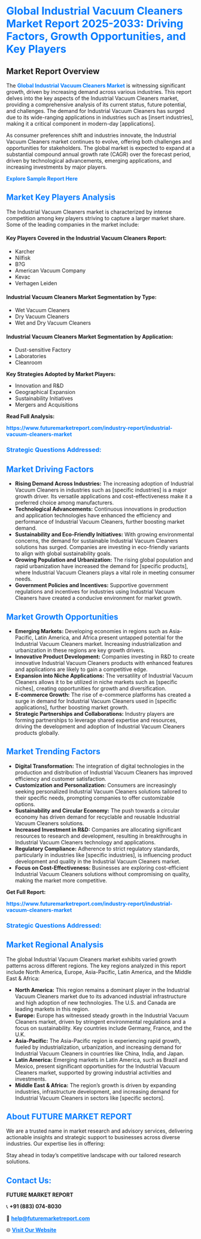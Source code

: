 <h1 style="color: #007BFF;">Global Industrial Vacuum Cleaners Market Report 2025-2033: Driving Factors, Growth Opportunities, and Key Players</h1>

<section id="overview">
<h2>Market Report Overview</h2>
<p>The <a href="https://www.futuremarketreport.com/industry-report/industrial-vacuum-cleaners-market" style="color: #007BFF; text-decoration: none;"><strong>Global Industrial Vacuum Cleaners Market</strong></a> is witnessing significant growth, driven by increasing demand across various industries. This report delves into the key aspects of the Industrial Vacuum Cleaners market, providing a comprehensive analysis of its current status, future potential, and challenges. The demand for Industrial Vacuum Cleaners has surged due to its wide-ranging applications in industries such as [insert industries], making it a critical component in modern-day [applications].</p>
<p>As consumer preferences shift and industries innovate, the Industrial Vacuum Cleaners market continues to evolve, offering both challenges and opportunities for stakeholders. The global market is expected to expand at a substantial compound annual growth rate (CAGR) over the forecast period, driven by technological advancements, emerging applications, and increasing investments by major players.</p>
</section>

<section id="overview">
<p><a href="https://www.futuremarketreport.com/request-sample/reportId=42663" style="color: #007BFF; text-decoration: none;"><strong>Explore Sample Report Here</strong></a></p>
</section>

<section id="key-players">
<h2 style="color: #007BFF;">Market Key Players Analysis</h2>
<p>The Industrial Vacuum Cleaners market is characterized by intense competition among key players striving to capture a larger market share. Some of the leading companies in the market include:</p>
<h4>Key Players Covered in the Industrial Vacuum Cleaners Report:</h4>
<ul><li>Karcher</li><li>Nilfisk</li><li>B?G</li><li>American Vacuum Company</li><li>Kevac</li><li>Verhagen Leiden</li></ul>
<h4>Industrial Vacuum Cleaners Market Segmentation by Type:</h4>
<ul><li>Wet Vacuum Cleaners</li><li>Dry Vacuum Cleaners</li><li>Wet and Dry Vacuum Cleaners</li></ul>

<h4>Industrial Vacuum Cleaners Market Segmentation by Application:</h4>
<ul><li>Dust-sensitive Factory</li><li>Laboratories</li><li>Cleanroom</li></ul>
<p><strong>Key Strategies Adopted by Market Players:</strong></p>
<ul>
<li>Innovation and R&D</li>
<li>Geographical Expansion</li>
<li>Sustainability Initiatives</li>
<li>Mergers and Acquisitions</li>
</ul>
</section>

<section>
<p><strong>Read Full Analysis: </strong></p><a href="https://www.futuremarketreport.com/industry-report/industrial-vacuum-cleaners-market" style="color: #007BFF; text-decoration: none;"><strong>https://www.futuremarketreport.com/industry-report/industrial-vacuum-cleaners-market</strong></a>
<h3 style="color: #007BFF;">Strategic Questions Addressed:</h3>
</section>

<section id="driving-factors">
<h2 style="color: #007BFF;">Market Driving Factors</h2>
<ul>
<li><strong>Rising Demand Across Industries:</strong> The increasing adoption of Industrial Vacuum Cleaners in industries such as [specific industries] is a major growth driver. Its versatile applications and cost-effectiveness make it a preferred choice among manufacturers.</li>
<li><strong>Technological Advancements:</strong> Continuous innovations in production and application technologies have enhanced the efficiency and performance of Industrial Vacuum Cleaners, further boosting market demand.</li>
<li><strong>Sustainability and Eco-Friendly Initiatives:</strong> With growing environmental concerns, the demand for sustainable Industrial Vacuum Cleaners solutions has surged. Companies are investing in eco-friendly variants to align with global sustainability goals.</li>
<li><strong>Growing Population and Urbanization:</strong> The rising global population and rapid urbanization have increased the demand for [specific products], where Industrial Vacuum Cleaners plays a vital role in meeting consumer needs.</li>
<li><strong>Government Policies and Incentives:</strong> Supportive government regulations and incentives for industries using Industrial Vacuum Cleaners have created a conducive environment for market growth.</li>
</ul>
</section>

<section id="growth-opportunities">
<h2 style="color: #007BFF;">Market Growth Opportunities</h2>
<ul>
<li><strong>Emerging Markets:</strong> Developing economies in regions such as Asia-Pacific, Latin America, and Africa present untapped potential for the Industrial Vacuum Cleaners market. Increasing industrialization and urbanization in these regions are key growth drivers.</li>
<li><strong>Innovative Product Development:</strong> Companies investing in R&D to create innovative Industrial Vacuum Cleaners products with enhanced features and applications are likely to gain a competitive edge.</li>
<li><strong>Expansion into Niche Applications:</strong> The versatility of Industrial Vacuum Cleaners allows it to be utilized in niche markets such as [specific niches], creating opportunities for growth and diversification.</li>
<li><strong>E-commerce Growth:</strong> The rise of e-commerce platforms has created a surge in demand for Industrial Vacuum Cleaners used in [specific applications], further boosting market growth.</li>
<li><strong>Strategic Partnerships and Collaborations:</strong> Industry players are forming partnerships to leverage shared expertise and resources, driving the development and adoption of Industrial Vacuum Cleaners products globally.</li>
</ul>
</section>

<section id="trending-factors">
<h2 style="color: #007BFF;">Market Trending Factors</h2>
<ul>
<li><strong>Digital Transformation:</strong> The integration of digital technologies in the production and distribution of Industrial Vacuum Cleaners has improved efficiency and customer satisfaction.</li>
<li><strong>Customization and Personalization:</strong> Consumers are increasingly seeking personalized Industrial Vacuum Cleaners solutions tailored to their specific needs, prompting companies to offer customizable options.</li>
<li><strong>Sustainability and Circular Economy:</strong> The push towards a circular economy has driven demand for recyclable and reusable Industrial Vacuum Cleaners solutions.</li>
<li><strong>Increased Investment in R&D:</strong> Companies are allocating significant resources to research and development, resulting in breakthroughs in Industrial Vacuum Cleaners technology and applications.</li>
<li><strong>Regulatory Compliance:</strong> Adherence to strict regulatory standards, particularly in industries like [specific industries], is influencing product development and quality in the Industrial Vacuum Cleaners market.</li>
<li><strong>Focus on Cost-Effectiveness:</strong> Businesses are exploring cost-efficient Industrial Vacuum Cleaners solutions without compromising on quality, making the market more competitive.</li>
</ul>
</section>

<section>
<p><strong>Get Full Report: </strong></p><a href="https://www.futuremarketreport.com/industry-report/industrial-vacuum-cleaners-market" style="color: #007BFF; text-decoration: none;"><strong>https://www.futuremarketreport.com/industry-report/industrial-vacuum-cleaners-market</strong></a>
<h3 style="color: #007BFF;">Strategic Questions Addressed:</h3>
</section>


<section id="regional-analysis">
<h2 style="color: #007BFF;">Market Regional Analysis</h2>
<p>The global Industrial Vacuum Cleaners market exhibits varied growth patterns across different regions. The key regions analyzed in this report include North America, Europe, Asia-Pacific, Latin America, and the Middle East & Africa:</p>
<ul>
<li><strong>North America:</strong> This region remains a dominant player in the Industrial Vacuum Cleaners market due to its advanced industrial infrastructure and high adoption of new technologies. The U.S. and Canada are leading markets in this region.</li>
<li><strong>Europe:</strong> Europe has witnessed steady growth in the Industrial Vacuum Cleaners market, driven by stringent environmental regulations and a focus on sustainability. Key countries include Germany, France, and the U.K.</li>
<li><strong>Asia-Pacific:</strong> The Asia-Pacific region is experiencing rapid growth, fueled by industrialization, urbanization, and increasing demand for Industrial Vacuum Cleaners in countries like China, India, and Japan.</li>
<li><strong>Latin America:</strong> Emerging markets in Latin America, such as Brazil and Mexico, present significant opportunities for the Industrial Vacuum Cleaners market, supported by growing industrial activities and investments.</li>
<li><strong>Middle East & Africa:</strong> The region’s growth is driven by expanding industries, infrastructure development, and increasing demand for Industrial Vacuum Cleaners in sectors like [specific sectors].</li>
</ul>
</section>

<footer>
<h2 style="color: #007BFF;">About FUTURE MARKET REPORT</h2>
<p>We are a trusted name in market research and advisory services, delivering actionable insights and strategic support to businesses across diverse industries. Our expertise lies in offering:</p>

<p>Stay ahead in today’s competitive landscape with our tailored research solutions.</p>

<h2 style="color: #007BFF;">Contact Us:</h2>
<p><strong>FUTURE MARKET REPORT</strong></p>
<p>📞 <strong>+91 (883) 074-8030</strong></p>
<p>📧 <strong><a href="mailto:help@futuremarketreport.com" style="color: #007BFF;">help@futuremarketreport.com</a></strong></p>
<p>🌐 <strong><a href="https://www.futuremarketreport.com/" style="color: #007BFF;">Visit Our Website</a></strong></p>
</footer>